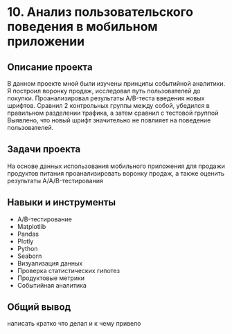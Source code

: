 # 10. Анализ пользовательского поведения в мобильном приложении
## Описание проекта
В данном проекте мной были изучены принципы событийной аналитики. Я построил воронку продаж, исследовал путь пользователей до покупки.
Проанализировал результаты A/B-теста введения новых шрифтов. 
Сравнил 2 контрольных группы между собой, убедился в правильном разделении трафика, а затем сравнил с тестовой группой Выявлено, что новый шрифт значительно не повлияет на поведение пользователей.

## Задачи проекта

На основе данных использования мобильного
приложения для продажи продуктов питания проанализировать
воронку продаж, а
также оценить результаты A/A/B-тестирования

## Навыки и инструменты

- A/B-тестирование
- Matplotlib
- Pandas
- Plotly
- Python
- Seaborn
- Визуализация данных
- Проверка статистических гипотез
- Продуктовые метрики
- Событийная аналитика

## Общий вывод
написать кратко что делал и к чему привело
